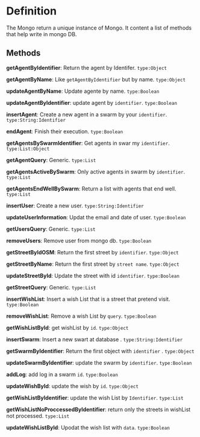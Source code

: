 # Definition

The Mongo return a unique instance of Mongo. It content a list of methods that help write in mongo DB.

## Methods

**getAgentByIdentifier**: Return the agent by Identifer. `type:Object`

**getAgentByName**: Like  `getAgentByIdentifier` but by name. `type:Object`

**updateAgentByName**: Update agente by name. `type:Boolean`

**updateAgentByIdentifier**: update agent by `identifier`. `type:Boolean`

**insertAgent**: Create a new agent in a swarm by your `identifier`. `type:String:Identifier`

**endAgent**: Finish their execution. `type:Boolean`

**getAgentsBySwarmIdentifier**: Get agents in swar my `identifier`. `type:List:Object`

**getAgentQuery**: Generic. `type:List`

**getAgentsActiveBySwarm**: Only active agents in swarm by `identifier`. `type:List`

**getAgentsEndWellBySwarm**: Return a list with agents that end well. `type:List`

**insertUser**: Create a new user. `type:String:Identifier`

**updateUserInformation**: Updat the email and date of user. `type:Boolean`

**getUsersQuery**: Generic. `type:List`

**removeUsers**: Remove user from mongo db. `type:Boolean`

**getStreetByIdOSM**: Return the first street by `identifier`. `type:Object`

**getStreetByName**: Return the first street by `street name`. `type:Object`

**updateStreetById**: Update the street with id `identifier`. `type:Boolean`

**getStreetQuery**: Generic. `type:List`

**insertWishList**: Insert a wish List that is a street that pretend visit. `type:Boolean`

**removeWishList**: Remove a wish List by `query`. `type:Boolean`

**getWishListById**: get wishList by `id`. `type:Object`

**insertSwarm**: Insert a new swart at database . `type:String:Identifier`

**getSwarmByIdentifier**: Return the first object with `identifier` . `type:Object`

**updateSwarmByIdentifier**: update the swarm by `identifier`. `type:Boolean`

**addLog**: add log in a swarm `id`. `type:Boolean`

**updateWishById**: update the wish by `id`. `type:Object`

**getWishListByIdentifier**: update the wish List by `Identifier`. `type:List`

**getWishListNoProccessedByIdentifier**: return only the streets in wishList not processed. `type:List`

**updateWishListById**: Upodat the wish list with `data`. `type:Boolean`
